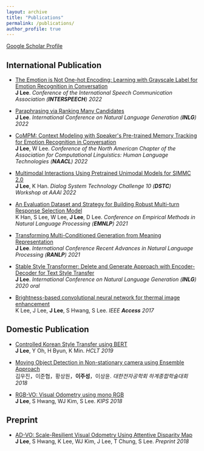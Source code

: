```yaml
---
layout: archive
title: "Publications"
permalink: /publications/
author_profile: true
---
```


[Google Scholar Profile](https://scholar.google.co.kr/citations?hl=ko&user=97I4jiEAAAAJ&view_op=list_works&sortby=pubdate)

## International Publication
- [The Emotion is Not One-hot Encoding: Learning with Grayscale Label for Emotion Recognition in Conversation](https://rungjoo.github.io//publications/) <br>
**J Lee**. *Conference of the International Speech Communication Association (**INTERSPEECH**) 2022*

- [Paraphrasing via Ranking Many Candidates](https://arxiv.org/pdf/2107.09274.pdf) <br>
**J Lee**. *International Conference on Natural Language Generation (**INLG**) 2022*

- [CoMPM: Context Modeling with Speaker's Pre-trained Memory Tracking for Emotion Recognition in Conversation](https://arxiv.org/pdf/2108.11626.pdf) <br>
**J Lee**, W Lee. *Conference of the North American Chapter of the Association for Computational Linguistics: Human Language Technologies (**NAACL**) 2022*

- [Multimodal Interactions Using Pretrained Unimodal Models for SIMMC 2.0](https://arxiv.org/pdf/2112.05328.pdf) <br>
**J Lee**, K Han. *Dialog System Technology Challenge 10 (**DSTC**) Workshop at AAAI 2022*

- [An Evaluation Dataset and Strategy for Building Robust Multi-turn Response Selection Model](https://arxiv.org/pdf/2109.04834.pdf) <br>
K Han, S Lee, W Lee, **J Lee**, D Lee. *Conference on Empirical Methods in Natural Language Processing (**EMNLP**) 2021*

- [Transforming Multi-Conditioned Generation from Meaning Representation](https://arxiv.org/pdf/2101.04257) <br>
**J Lee**. *International Conference Recent Advances in Natural Language Processing (**RANLP**) 2021*

- [Stable Style Transformer: Delete and Generate Approach with Encoder-Decoder for Text Style Transfer](https://aclanthology.org/2020.inlg-1.25.pdf) <br>
**J Lee**. *International Conference on Natural Language Generation (**INLG**) 2020 oral*

- [Brightness-based convolutional neural network for thermal image enhancement](https://ieeexplore.ieee.org/stamp/stamp.jsp?tp=&arnumber=8094863) <br>
K Lee, J Lee, **J Lee**, S Hwang, S Lee. *IEEE **Access** 2017*

## Domestic Publication
- [Controlled Korean Style Transfer using BERT](https://www.koreascience.or.kr/article/CFKO201930060752841.pdf) <br>
**J Lee**, Y Oh, H Byun, K Min. *HCLT 2019*

- [Moving Object Detection in Non-stationary camera using Ensemble Approach](https://www.dbpia.co.kr/Journal/articleDetail?nodeId=NODE07515805) <br>
김우진，이준협，황상원，**이주성**，이상윤. *대한전자공학회 하계종합학술대회 2018*

- [RGB-VO: Visual Odometry using mono RGB](https://www.koreascience.or.kr/article/CFKO201826259815539.page) <br>
**J Lee**, S Hwang, WJ Kim, S Lee. *KIPS 2018*

## Preprint
- [AD-VO: Scale-Resilient Visual Odometry Using Attentive Disparity Map](https://arxiv.org/pdf/2001.02090) <br>
**J Lee**, S Hwang, K Lee, WJ Kim, J Lee, T Chung, S Lee. *Preprint 2018*
